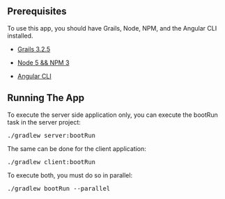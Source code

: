 ## Prerequisites
To use this app, you should have Grails, Node, NPM, and the Angular CLI installed.

* [Grails 3.2.5](http://docs.grails.org/latest/guide/single.html#gettingStarted)

* [Node 5 && NPM 3](https://docs.npmjs.com/getting-started/installing-node)

* [Angular CLI](https://github.com/angular/angular-cli#installation)

## Running The App

To execute the server side application only, you can execute the bootRun task in the server project:

<pre>
./gradlew server:bootRun
</pre>

The same can be done for the client application:

<pre>
./gradlew client:bootRun
</pre>

To execute both, you must do so in parallel:

<pre>
./gradlew bootRun --parallel
</pre>
